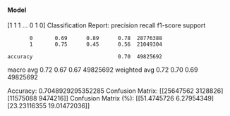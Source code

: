 #### Model
[1 1 1 ... 0 1 0]
Classification Report:
              precision    recall  f1-score   support

           0       0.69      0.89      0.78  28776388
           1       0.75      0.45      0.56  21049304

    accuracy                           0.70  49825692
   macro avg       0.72      0.67      0.67  49825692
weighted avg       0.72      0.70      0.69  49825692

Accuracy: 0.7048929295352285
Confusion Matrix:
[[25647562  3128826]
 [11575088  9474216]]
Confusion Matrix (%):
[[51.4745726   6.27954349]
 [23.23116355 19.01472036]]
